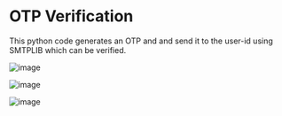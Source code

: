# OTP Verification

This python code generates an OTP and and send it to the user-id using SMTPLIB which can be verified.

![image](https://user-images.githubusercontent.com/91589008/212969544-b9fbe56a-768e-4ee4-a622-9f351f1f5d42.png)

![image](https://user-images.githubusercontent.com/91589008/212969940-cd87fc09-3855-453b-9ae5-53848c10aacd.png)

![image](https://user-images.githubusercontent.com/91589008/212969997-44e83125-fd0b-4ba0-b0e2-6d08c385edeb.png)
